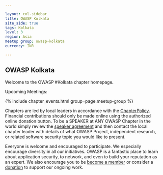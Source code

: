 ```yaml
---

layout: col-sidebar
title: OWASP Kolkata
site_side: true
tags: Kolkata
level: 3
region: Asia
meetup group: owasp-kolkata
currency: INR

---
```



OWASP Kolkata
-------------
Welcome to the OWASP #Kolkata chapter homepage.

Upcoming Meetings:

{% include chapter_events.html group=page.meetup-group %}

Chapters are led by local leaders in accordance with the [ChapterPolicy](https://owasp.org/www-policy/). Financial contributions should only be made online using the authorized online donation button. To be a SPEAKER at ANY OWASP Chapter in the world simply review the [speaker agreement](https://owasp.org/www-policy/) and then contact the local chapter leader with details of what OWASP Project, independent research, or related software security topic you would like to present.

Everyone is welcome and encouraged to participate. We especially encourage diversity in all our initiatives. OWASP is a fantastic place to learn about application security, to network, and even to build your reputation as an expert. We also encourage you to be [become a member](/membership) or consider a [donation](/donate) to support our ongoing work.



